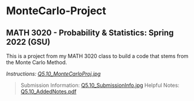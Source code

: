 # MonteCarlo-Project
## MATH 3020 - Probability & Statistics: Spring 2022 (GSU)

This is a project from my MATH 3020 class to build a code that stems from the Monte Carlo Method.

*Instructions: [Q5.10_MonteCarloProj.jpg](https://github.com/WhySoPowerful/MonteCarlo-Project/blob/main/Q5.10_MonteCarloProj.jpg)*
>Submission Information: [Q5.10_SubmissionInfo.jpg](https://github.com/WhySoPowerful/MonteCarlo-Project/blob/main/Q5.10_SubmissionInfo.jpg)
>Helpful Notes: [Q5.10_AddedNotes.pdf](https://github.com/WhySoPowerful/MonteCarlo-Project/blob/main/Q5.10_AddedNotes.pdf)

